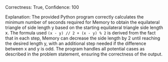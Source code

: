Correctness: True, Confidence: 100

Explanation: The provided Python program correctly calculates the minimum number of seconds required for Memory to obtain the equilateral triangle of side length y based on the starting equilateral triangle side length x. The formula used `(x - y) // 2 + (x - y) % 2` is derived from the fact that in each step, Memory can decrease the side length by 2 until reaching the desired length y, with an additional step needed if the difference between x and y is odd. The program handles all potential cases as described in the problem statement, ensuring the correctness of the output.
